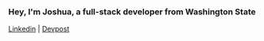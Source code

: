 ### Hey, I'm Joshua, a full-stack developer from Washington State

<a href = "https://www.linkedin.com/in/joshua-ren-48822a21b/">Linkedin</a> | <a href = "https://devpost.com/501stjoshua?ref_content=user-portfolio&ref_feature=portfolio&ref_medium=global-nav">Devpost</a>
<!--
**Joahie/Joahie** is a ✨ _special_ ✨ repository because its `README.md` (this file) appears on your GitHub profile.

Here are some ideas to get you started:

- 🔭 I’m currently working on ...
- 🌱 I’m currently learning ...
- 👯 I’m looking to collaborate on ...
- 🤔 I’m looking for help with ...
- 💬 Ask me about ...
- 📫 How to reach me: ...
- 😄 Pronouns: ...
- ⚡ Fun fact: ...
-->
